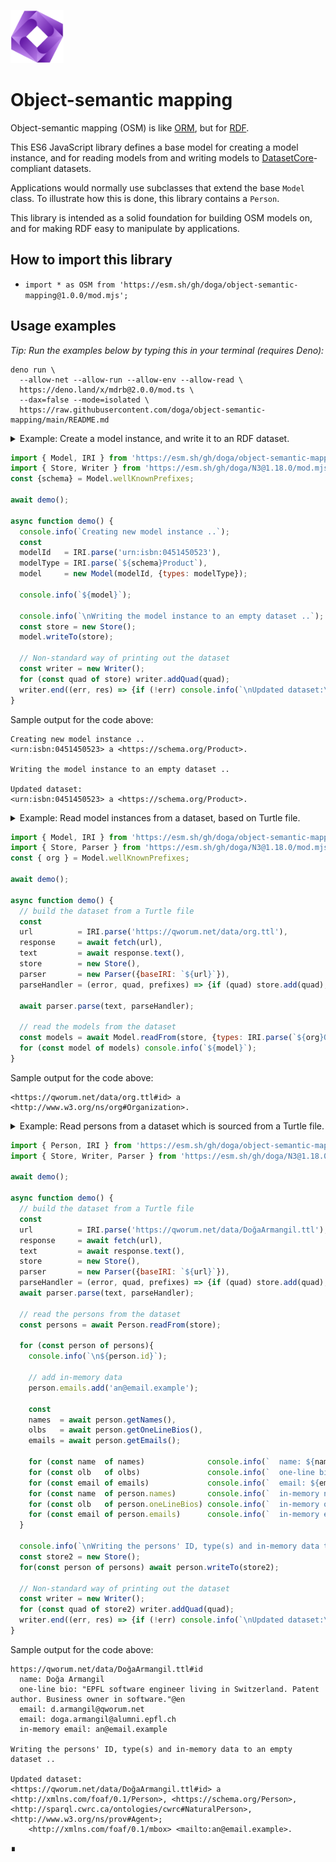 <p align="left">
<a href="https://qworum.net" target="_blank" rel="noreferrer"><img src="https://github.com/doga/doga/raw/main/logos/Qworum-logo.svg" height="85" alt="Qworum" /></a>
</p>

# Object-semantic mapping

Object-semantic mapping (OSM) is like [ORM](https://en.wikipedia.org/wiki/Object%E2%80%93relational_mapping), but for [RDF](https://www.w3.org/TR/rdf-primer/).

This ES6 JavaScript library defines a base model for creating a model instance, and for reading models from and writing models to [DatasetCore](https://rdf.js.org/dataset-spec/#datasetcore-interface)-compliant datasets.

Applications would normally use subclasses that extend the base `Model` class. To illustrate how this is done, this library contains a `Person`.

This library is intended as a solid foundation for building OSM models on, and for making RDF easy to manipulate by applications.

## How to import this library

- `import * as OSM from 'https://esm.sh/gh/doga/object-semantic-mapping@1.0.0/mod.mjs';`

## Usage examples

_Tip: Run the examples below by typing this in your terminal (requires Deno):_

```shell
deno run \
  --allow-net --allow-run --allow-env --allow-read \
  https://deno.land/x/mdrb@2.0.0/mod.ts \
  --dax=false --mode=isolated \
  https://raw.githubusercontent.com/doga/object-semantic-mapping/main/README.md
```

<details data-mdrb>
<summary>Example: Create a model instance, and write it to an RDF dataset.</summary>

<pre>
description = '''
Running this example is safe, it will not read or write anything to your filesystem.
'''
</pre>
</details>

```javascript
import { Model, IRI } from 'https://esm.sh/gh/doga/object-semantic-mapping@1.0.0/mod.mjs';
import { Store, Writer } from 'https://esm.sh/gh/doga/N3@1.18.0/mod.mjs';
const {schema} = Model.wellKnownPrefixes;

await demo();

async function demo() {
  console.info(`Creating new model instance ..`);
  const
  modelId   = IRI.parse('urn:isbn:0451450523'),
  modelType = IRI.parse(`${schema}Product`),
  model     = new Model(modelId, {types: modelType});

  console.info(`${model}`);

  console.info(`\nWriting the model instance to an empty dataset ..`);
  const store = new Store();
  model.writeTo(store);

  // Non-standard way of printing out the dataset
  const writer = new Writer();
  for (const quad of store) writer.addQuad(quad);
  writer.end((err, res) => {if (!err) console.info(`\nUpdated dataset:\n${res}`);});
}
```

Sample output for the code above:

```text
Creating new model instance ..
<urn:isbn:0451450523> a <https://schema.org/Product>.

Writing the model instance to an empty dataset ..

Updated dataset:
<urn:isbn:0451450523> a <https://schema.org/Product>.
```

<details data-mdrb>
<summary>Example: Read model instances from a dataset, based on Turtle file.</summary>

<pre>
description = '''
Running this example is safe, it will not read or write anything to your filesystem.
'''
</pre>
</details>

```javascript
import { Model, IRI } from 'https://esm.sh/gh/doga/object-semantic-mapping@1.0.0/mod.mjs';
import { Store, Parser } from 'https://esm.sh/gh/doga/N3@1.18.0/mod.mjs';
const { org } = Model.wellKnownPrefixes;

await demo();

async function demo() {
  // build the dataset from a Turtle file
  const
  url          = IRI.parse('https://qworum.net/data/org.ttl'),
  response     = await fetch(url),
  text         = await response.text(),
  store        = new Store(),
  parser       = new Parser({baseIRI: `${url}`}),
  parseHandler = (error, quad, prefixes) => {if (quad) store.add(quad);};

  await parser.parse(text, parseHandler);

  // read the models from the dataset
  const models = await Model.readFrom(store, {types: IRI.parse(`${org}Organization`)});
  for (const model of models) console.info(`${model}`);
}
```

Sample output for the code above:

```text
<https://qworum.net/data/org.ttl#id> a <http://www.w3.org/ns/org#Organization>.
```

<details data-mdrb>
<summary>Example: Read persons from a dataset which is sourced from a Turtle file.</summary>

<pre>
description = '''
Running this example is safe, it will not read or write anything to your filesystem.
'''
</pre>
</details>

```javascript
import { Person, IRI } from 'https://esm.sh/gh/doga/object-semantic-mapping@1.0.0/mod.mjs';
import { Store, Writer, Parser } from 'https://esm.sh/gh/doga/N3@1.18.0/mod.mjs';

await demo();

async function demo() {
  // build the dataset from a Turtle file
  const
  url          = IRI.parse('https://qworum.net/data/DoğaArmangil.ttl'),
  response     = await fetch(url),
  text         = await response.text(),
  store        = new Store(),
  parser       = new Parser({baseIRI: `${url}`}),
  parseHandler = (error, quad, prefixes) => {if (quad) store.add(quad);};
  await parser.parse(text, parseHandler);

  // read the persons from the dataset
  const persons = await Person.readFrom(store);

  for (const person of persons){
    console.info(`\n${person.id}`);

    // add in-memory data
    person.emails.add('an@email.example');

    const 
    names  = await person.getNames(),
    olbs   = await person.getOneLineBios(),
    emails = await person.getEmails();

    for (const name  of names)              console.info(`  name: ${name}`);
    for (const olb   of olbs)               console.info(`  one-line bio: ${olb}`);
    for (const email of emails)             console.info(`  email: ${email}`);
    for (const name  of person.names)       console.info(`  in-memory name: ${name}`);
    for (const olb   of person.oneLineBios) console.info(`  in-memory one-line bio: ${olb}`);
    for (const email of person.emails)      console.info(`  in-memory email: ${email}`);
  }

  console.info(`\nWriting the persons' ID, type(s) and in-memory data to an empty dataset ..`);
  const store2 = new Store();
  for(const person of persons) await person.writeTo(store2);

  // Non-standard way of printing out the dataset
  const writer = new Writer();
  for (const quad of store2) writer.addQuad(quad);
  writer.end((err, res) => {if (!err) console.info(`\nUpdated dataset:\n${res}`);});
}
```

Sample output for the code above:

```text
https://qworum.net/data/DoğaArmangil.ttl#id
  name: Doğa Armangil
  one-line bio: "EPFL software engineer living in Switzerland. Patent author. Business owner in software."@en
  email: d.armangil@qworum.net
  email: doga.armangil@alumni.epfl.ch
  in-memory email: an@email.example

Writing the persons' ID, type(s) and in-memory data to an empty dataset ..

Updated dataset:
<https://qworum.net/data/DoğaArmangil.ttl#id> a <http://xmlns.com/foaf/0.1/Person>, <https://schema.org/Person>, <http://sparql.cwrc.ca/ontologies/cwrc#NaturalPerson>, <http://www.w3.org/ns/prov#Agent>;
    <http://xmlns.com/foaf/0.1/mbox> <mailto:an@email.example>.
```

∎

